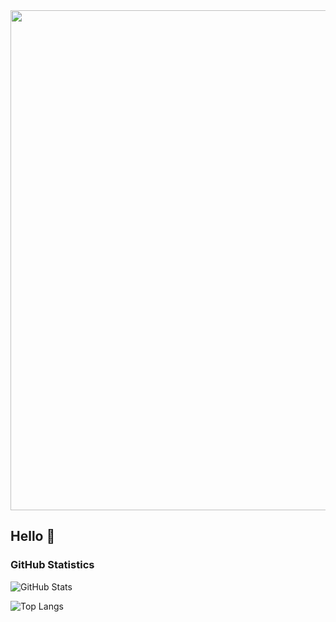 <img width="800" src="https://developers.giphy.com/branch/master/static/api-512d36c09662682717108a38bbb5c57d.gif"/>

## Hello 👋

### GitHub Statistics
![GitHub Stats](https://github-readme-stats.vercel.app/api?username=RensvGemert&theme=radical)

![Top Langs](https://github-readme-stats.vercel.app/api/top-langs/?username=RensvGemert&theme=tokyonight)

